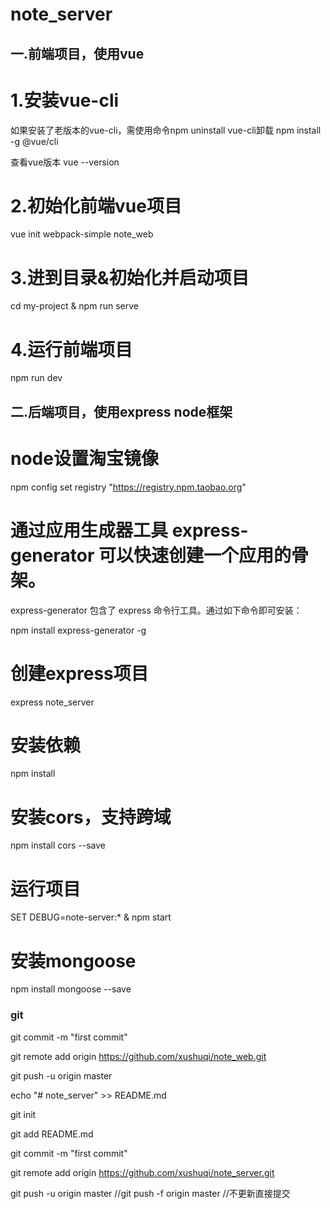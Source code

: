 # note_server
## 一.前端项目，使用vue
# 1.安装vue-cli
如果安装了老版本的vue-cli，需使用命令npm uninstall vue-cli卸载
npm install -g @vue/cli

查看vue版本
vue --version

# 2.初始化前端vue项目
vue init webpack-simple note_web

# 3.进到目录&初始化并启动项目
cd my-project & npm run serve

# 4.运行前端项目
npm run dev

## 二.后端项目，使用express node框架
# node设置淘宝镜像
npm config set registry "https://registry.npm.taobao.org"

# 通过应用生成器工具 express-generator 可以快速创建一个应用的骨架。

express-generator 包含了 express 命令行工具。通过如下命令即可安装：

npm install express-generator -g

# 创建express项目
express note_server

# 安装依赖
npm install

# 安装cors，支持跨域
npm install cors --save

# 运行项目
SET DEBUG=note-server:* & npm start

# 安装mongoose
npm install mongoose --save


### git 
git commit -m "first commit"

git remote add origin https://github.com/xushuqi/note_web.git

git push -u origin master

echo "# note_server" >> README.md

git init

git add README.md

git commit -m "first commit"

git remote add origin https://github.com/xushuqi/note_server.git

git push -u origin master //git push -f origin master //不更新直接提交
